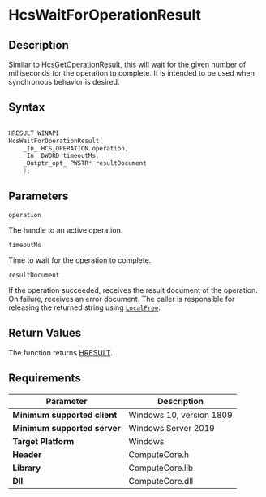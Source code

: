 # HcsWaitForOperationResult

## Description

Similar to HcsGetOperationResult, this will wait for the given number of milliseconds for the operation to complete. It is intended to be used when synchronous behavior is desired.

## Syntax

```cpp

HRESULT WINAPI
HcsWaitForOperationResult(
    _In_ HCS_OPERATION operation,
    _In_ DWORD timeoutMs,
    _Outptr_opt_ PWSTR* resultDocument
    );
```

## Parameters

`operation`

The handle to an active operation.

`timeoutMs`

Time to wait for the operation to complete.

`resultDocument`

If the operation succeeded, receives the result document of the operation. On failure, receives an error document. The caller is responsible for releasing the returned string using [`LocalFree`](https://docs.microsoft.com/en-us/windows/win32/api/winbase/nf-winbase-localfree).

## Return Values

The function returns [HRESULT](./HCSHResult.md).

## Requirements

|Parameter|Description|
|---|---|
| **Minimum supported client** | Windows 10, version 1809 |
| **Minimum supported server** | Windows Server 2019 |
| **Target Platform** | Windows |
| **Header** | ComputeCore.h |
| **Library** | ComputeCore.lib |
| **Dll** | ComputeCore.dll |
